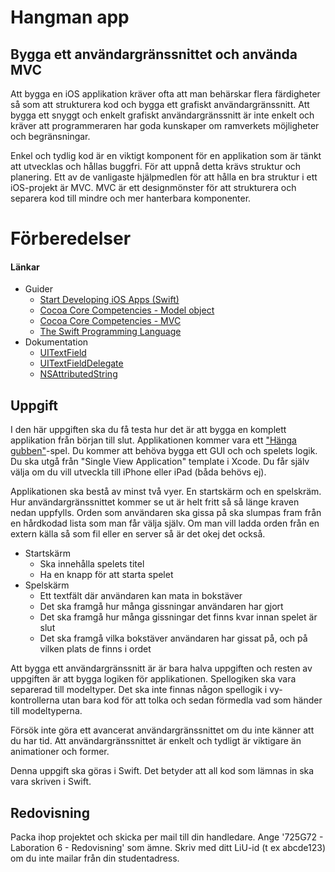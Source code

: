 # Hangman app

## Bygga ett användargränssnittet och använda MVC

Att bygga en iOS applikation kräver ofta att man behärskar flera färdigheter så som att strukturera kod och bygga ett grafiskt användargränssnitt. Att bygga ett snyggt och enkelt grafiskt användargränssnitt är inte enkelt och kräver att programmeraren har goda kunskaper om ramverkets möjligheter och begränsningar.

Enkel och tydlig kod är en viktigt komponent för en applikation som är tänkt att utvecklas och hållas buggfri. För att uppnå detta krävs struktur och planering. Ett av de vanligaste hjälpmedlen för att hålla en bra struktur i ett iOS-projekt är MVC. MVC är ett designmönster för att strukturera och separera kod till mindre och mer hanterbara komponenter.

# Förberedelser

#### Länkar

* Guider
	* [Start Developing iOS Apps (Swift)][developing-ios-apps]
	* [Cocoa Core Competencies - Model object][model-object]
	* [Cocoa Core Competencies - MVC][mvc]
	* [The Swift Programming Language][swift-programming-language]
* Dokumentation
	* [UITextField][uitextfield]
	* [UITextFieldDelegate][uitext-field-delegate]
	* [NSAttributedString][nsattributed-string]

[swift-programming-language]:https://developer.apple.com/library/ios/documentation/Swift/Conceptual/Swift_Programming_Language/index.html#//apple_ref/doc/uid/TP40014097

[model-object]:https://developer.apple.com/library/ios/documentation/General/Conceptual/DevPedia-CocoaCore/ModelObject.html#//apple_ref/doc/uid/TP40008195-CH31-SW1

[mvc]:https://developer.apple.com/library/ios/documentation/General/Conceptual/DevPedia-CocoaCore/MVC.html#//apple_ref/doc/uid/TP40008195-CH32-SW1

[developing-ios-apps]:https://developer.apple.com/library/ios/referencelibrary/GettingStarted/DevelopiOSAppsSwift/index.html#//apple_ref/doc/uid/TP40015214-CH2-SW1

[uitextfield]:https://developer.apple.com/library/ios/documentation/UIKit/Reference/UITextField_Class/

[uitext-field-delegate]:https://developer.apple.com/library/ios/documentation/UIKit/Reference/UITextFieldDelegate_Protocol/

[nsattributed-string]:https://developer.apple.com/library/mac/documentation/Cocoa/Reference/Foundation/Classes/NSAttributedString_Class/


## Uppgift

I den här uppgiften ska du få testa hur det är att bygga en komplett applikation från början till slut. Applikationen kommer vara ett ["Hänga gubben"][hänga-gubbe]-spel. Du kommer att behöva bygga ett GUI och och spelets logik. Du ska utgå från "Single View Application" template i Xcode. Du får själv välja om du vill utveckla till iPhone eller iPad (båda behövs ej).

[hänga-gubbe]:https://sv.wikipedia.org/wiki/Hänga_gubbe

Applikationen ska bestå av minst två vyer. En startskärm och en spelskräm. Hur användargränssnittet kommer se ut är helt fritt så så länge kraven nedan uppfylls. Orden som användaren ska gissa på ska slumpas fram från en hårdkodad lista som man får välja själv. Om man vill ladda orden från en extern källa så som fil eller en server så är det okej det också.

- Startskärm
	- Ska innehålla spelets titel
	- Ha en knapp för att starta spelet
- Spelskärm
	- Ett textfält där användaren kan mata in bokstäver
	- Det ska framgå hur många gissningar användaren har gjort
	- Det ska framgå hur många gissningar det finns kvar innan spelet är slut
	- Det ska framgå vilka bokstäver användaren har gissat på, och på vilken plats de finns i ordet

Att bygga ett användargränssnitt är är bara halva uppgiften och resten av uppgiften är att bygga logiken för applikationen. Spellogiken ska vara separerad till modeltyper. Det ska inte finnas någon spellogik i vy-kontrollerna utan bara kod för att tolka och sedan förmedla vad som händer till modeltyperna.

Försök inte göra ett avancerat användargränssnittet om du inte känner att du har tid. Att användargränssnittet är enkelt och tydligt är viktigare än animationer och former.

Denna uppgift ska göras i Swift. Det betyder att all kod som lämnas in ska vara skriven i Swift.

## Redovisning

Packa ihop projektet och skicka per mail till din handledare. Ange '725G72 - Laboration 6 - Redovisning' som ämne. Skriv med ditt LiU-id (t ex abcde123) om du inte mailar från din studentadress.
